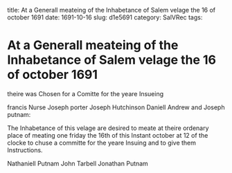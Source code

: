 title: At a Generall meateing of the Inhabetance of Salem velage the 16 of october 1691
date: 1691-10-16
slug: d1e5691
category: SalVRec
tags: 


<div markdown class="doc" id="d1e5691">


# At a Generall meateing of the Inhabetance of Salem velage the 16 of october 1691

theire was Chosen for a Comitte for the yeare Insueing

francis Nurse Joseph porter Joseph Hutchinson Daniell Andrew and Joseph putnam:

The Inhabetance of this velage are desired to meate at theire ordenary place of meating one friday the 16th of this Instant october at 12 of the clocke to chuse a committe for the yeare Insuing and to give them Instructions.

Nathaniell Putnam John Tarbell Jonathan Putnam
</div>